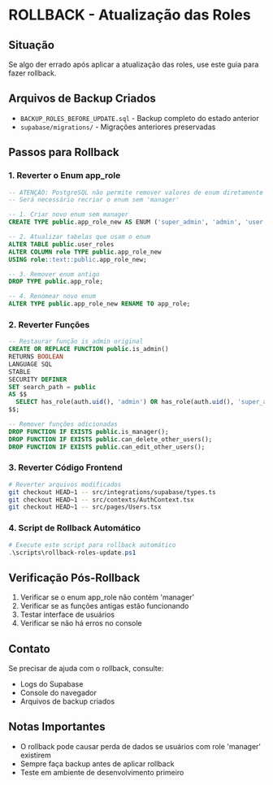 # ROLLBACK - Atualização das Roles

## Situação
Se algo der errado após aplicar a atualização das roles, use este guia para fazer rollback.

## Arquivos de Backup Criados
- `BACKUP_ROLES_BEFORE_UPDATE.sql` - Backup completo do estado anterior
- `supabase/migrations/` - Migrações anteriores preservadas

## Passos para Rollback

### 1. Reverter o Enum app_role
```sql
-- ATENÇÃO: PostgreSQL não permite remover valores de enum diretamente
-- Será necessário recriar o enum sem 'manager'

-- 1. Criar novo enum sem manager
CREATE TYPE public.app_role_new AS ENUM ('super_admin', 'admin', 'user');

-- 2. Atualizar tabelas que usam o enum
ALTER TABLE public.user_roles 
ALTER COLUMN role TYPE public.app_role_new 
USING role::text::public.app_role_new;

-- 3. Remover enum antigo
DROP TYPE public.app_role;

-- 4. Renomear novo enum
ALTER TYPE public.app_role_new RENAME TO app_role;
```

### 2. Reverter Funções
```sql
-- Restaurar função is_admin original
CREATE OR REPLACE FUNCTION public.is_admin()
RETURNS BOOLEAN
LANGUAGE SQL
STABLE
SECURITY DEFINER
SET search_path = public
AS $$
  SELECT has_role(auth.uid(), 'admin') OR has_role(auth.uid(), 'super_admin')
$$;

-- Remover funções adicionadas
DROP FUNCTION IF EXISTS public.is_manager();
DROP FUNCTION IF EXISTS public.can_delete_other_users();
DROP FUNCTION IF EXISTS public.can_edit_other_users();
```

### 3. Reverter Código Frontend
```bash
# Reverter arquivos modificados
git checkout HEAD~1 -- src/integrations/supabase/types.ts
git checkout HEAD~1 -- src/contexts/AuthContext.tsx
git checkout HEAD~1 -- src/pages/Users.tsx
```

### 4. Script de Rollback Automático
```powershell
# Execute este script para rollback automático
.\scripts\rollback-roles-update.ps1
```

## Verificação Pós-Rollback
1. Verificar se o enum app_role não contém 'manager'
2. Verificar se as funções antigas estão funcionando
3. Testar interface de usuários
4. Verificar se não há erros no console

## Contato
Se precisar de ajuda com o rollback, consulte:
- Logs do Supabase
- Console do navegador
- Arquivos de backup criados

## Notas Importantes
- O rollback pode causar perda de dados se usuários com role 'manager' existirem
- Sempre faça backup antes de aplicar rollback
- Teste em ambiente de desenvolvimento primeiro
